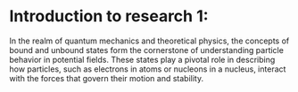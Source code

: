 # Introduction to research 1:
In the realm of quantum mechanics and theoretical physics, the concepts of bound and unbound states form the cornerstone of understanding particle behavior in potential fields. These states play a pivotal role in describing how particles, such as electrons in atoms or nucleons in a nucleus, interact with the forces that govern their motion and stability.
